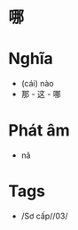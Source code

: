 # 哪

# Nghĩa
* (cái) nào
* 那 - 这 - 哪

# Phát âm
* nǎ

# Tags
* /Sơ cấp//03/

<script>window.HANZI_FIELD='哪';</script>
